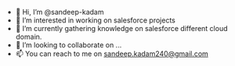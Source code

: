 - 👋 Hi, I’m @sandeep-kadam
- 👀 I’m interested in working on salesforce projects
- 🌱 I’m currently gathering knowledge on salesforce different cloud domain.
- 💞️ I’m looking to collaborate on ...
- 📫 You can reach to me  on sandeep.kadam240@gmail.com

<!---
sandeep-kadam/sandeep-kadam is a ✨ special ✨ repository because its `README.md` (this file) appears on your GitHub profile.
You can click the Preview link to take a look at your changes.
--->
